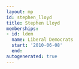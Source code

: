 ```yaml
---
layout: mp
id: stephen_lloyd
title: Stephen Lloyd
memberships:
- id: ldem
  name: Liberal Democrats
  start: '2010-06-08'
  end: 
autogenerated: true
---
```

